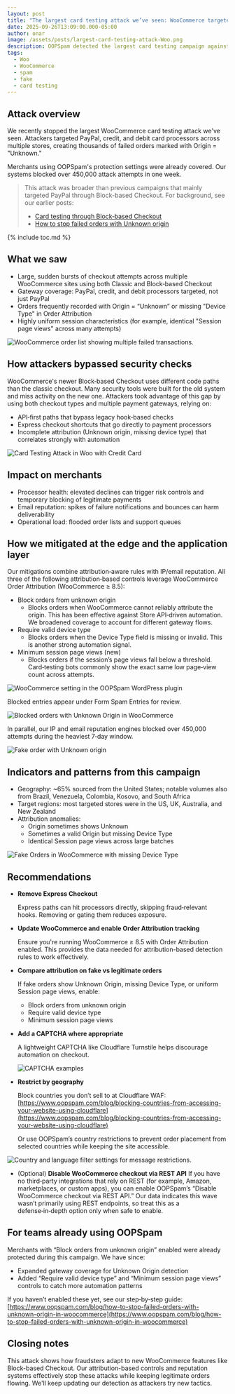 ```yaml
---
layout: post
title: "The largest card testing attack we’ve seen: WooCommerce targeted across all payment gateways"
date: 2025-09-26T13:09:00.000-05:00
author: onar
image: /assets/posts/largest-card-testing-attack-Woo.png
description: OOPSpam detected the largest card testing campaign against WooCommerce, targeting PayPal plus credit and debit gateways. Here’s what happened and how we mitigated it.
tags:
  - Woo
  - WooCommerce
  - spam
  - fake
  - card testing
---
```



## Attack overview

We recently stopped the largest WooCommerce card testing attack we've seen. Attackers targeted PayPal, credit, and debit card processors across multiple stores, creating thousands of failed orders marked with Origin = "Unknown."

Merchants using OOPSpam's protection settings were already covered. Our systems blocked over 450,000 attack attempts in one week.

> This attack was broader than previous campaigns that mainly targeted PayPal through Block-based Checkout. For background, see our earlier posts:
> - [Card testing through Block‑based Checkout](https://www.oopspam.com/blog/card-testing-attacks-a-new-threat-vector-through-woocommerce-block-based-checkout)
> - [How to stop failed orders with Unknown origin](https://www.oopspam.com/blog/how-to-stop-failed-orders-with-unknown-origin-in-woocommerce)

{% include toc.md %}

## What we saw

- Large, sudden bursts of checkout attempts across multiple WooCommerce sites using both Classic and Block‑based Checkout
- Gateway coverage: PayPal, credit, and debit processors targeted, not just PayPal
- Orders frequently recorded with Origin = “Unknown” or missing "Device Type" in Order Attribution
- Highly uniform session characteristics (for example, identical "Session page views" across many attempts)

![WooCommerce order list showing multiple failed transactions.](/blog/assets/posts/multiple-failed-orders.png "WooCommerce Failed Orders List")


## How attackers bypassed security checks

WooCommerce's newer Block‑based Checkout uses different code paths than the classic checkout. Many security tools were built for the old system and miss activity on the new one. Attackers took advantage of this gap by using both checkout types and multiple payment gateways, relying on:

- API‑first paths that bypass legacy hook‑based checks
- Express checkout shortcuts that go directly to payment processors
- Incomplete attribution (Unknown origin, missing device type) that correlates strongly with automation

![Card Testing Attack in Woo with Credit Card](/blog/assets/posts/card-testing-with-credit-card.png "Card Testing Attack in Woo with Credit Card")


## Impact on merchants

- Processor health: elevated declines can trigger risk controls and temporary blocking of legitimate payments
- Email reputation: spikes of failure notifications and bounces can harm deliverability
- Operational load: flooded order lists and support queues


## How we mitigated at the edge and the application layer

Our mitigations combine attribution‑aware rules with IP/email reputation. All three of the following attribution‑based controls leverage WooCommerce Order Attribution (WooCommerce ≥ 8.5):

- Block orders from unknown origin
  - Blocks orders when WooCommerce cannot reliably attribute the origin. This has been effective against Store API‑driven automation. We broadened coverage to account for different gateway flows.
- Require valid device type
  - Blocks orders when the Device Type field is missing or invalid. This is another strong automation signal.
- Minimum session page views (new)
  - Blocks orders if the session’s page views fall below a threshold. Card‑testing bots commonly show the exact same low page‑view count across attempts.

![WooCommerce setting in the OOPSpam WordPress plugin](/blog/assets/posts/oopspam-woo.png "WooCommerce setting in the OOPSpam WordPress plugin")

Blocked entries appear under Form Spam Entries for review.

![Blocked orders with Unknown Origin in WooCommerce](/blog/assets/posts/screenshot-2025-01-10-at-11.40.04 am.png "Blocked orders with Unknown Origin in WooCommerce")

In parallel, our IP and email reputation engines blocked over 450,000 attempts during the heaviest 7‑day window.

![Fake order with Unknown origin](/blog/assets/posts/fakeorder_woo.png "Fake order with Unknown origin")


## Indicators and patterns from this campaign

- Geography: ~65% sourced from the United States; notable volumes also from Brazil, Venezuela, Colombia, Kosovo, and South Africa
- Target regions: most targeted stores were in the US, UK, Australia, and New Zealand
- Attribution anomalies:
  - Origin sometimes shows Unknown
  - Sometimes a valid Origin but missing Device Type
  - Identical Session page views across large batches

![Fake Orders in WooCommerce with missing Device Type](/blog/assets/posts/fake_order_woo_without_devicetype.png "Failed Orders in WooCommerce with missing Device Type")

## Recommendations

- **Remove Express Checkout**
  
  Express paths can hit processors directly, skipping fraud‑relevant hooks. Removing or gating them reduces exposure.

- **Update WooCommerce and enable Order Attribution tracking**
  
  Ensure you're running WooCommerce ≥ 8.5 with Order Attribution enabled. This provides the data needed for attribution-based detection rules to work effectively.

- **Compare attribution on fake vs legitimate orders**
  
    If fake orders show Unknown Origin, missing Device Type, or uniform Session page views, enable:
    - Block orders from unknown origin
    - Require valid device type
    - Minimum session page views

- **Add a CAPTCHA where appropriate**
  
    A lightweight CAPTCHA like Cloudflare Turnstile helps discourage automation on checkout.

    ![CAPTCHA examples](/blog/assets/posts/captcha.webp "CAPTCHA examples")

- **Restrict by geography**
  
  Block countries you don’t sell to at Cloudflare WAF: [https://www.oopspam.com/blog/blocking-countries-from-accessing-your-website-using-cloudflare](https://www.oopspam.com/blog/blocking-countries-from-accessing-your-website-using-cloudflare)

  Or use OOPSpam’s country restrictions to prevent order placement from selected countries while keeping the site accessible.

![Country and language filter settings for message restrictions.](/blog/assets/posts/country-language-filter.png "Country and Language Filtering Settings")

- (Optional) **Disable WooCommerce checkout via REST API**
  If you have no third‑party integrations that rely on REST (for example, Amazon, marketplaces, or custom apps), you can enable OOPSpam’s “Disable WooCommerce checkout via REST API.” Our data indicates this wave wasn’t primarily using REST endpoints, so treat this as a defense‑in‑depth option only when safe to enable.

## For teams already using OOPSpam

Merchants with “Block orders from unknown origin” enabled were already protected during this campaign. We have since:

- Expanded gateway coverage for Unknown Origin detection
- Added “Require valid device type” and “Minimum session page views” controls to catch more automation patterns

If you haven’t enabled these yet, see our step‑by‑step guide: [https://www.oopspam.com/blog/how-to-stop-failed-orders-with-unknown-origin-in-woocommerce](https://www.oopspam.com/blog/how-to-stop-failed-orders-with-unknown-origin-in-woocommerce)

## Closing notes

This attack shows how fraudsters adapt to new WooCommerce features like Block-based Checkout. Our attribution-based controls and reputation systems effectively stop these attacks while keeping legitimate orders flowing. We'll keep updating our detection as attackers try new tactics.